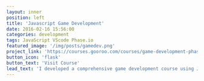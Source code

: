 ```yaml
---
layout: inner
position: left
title: 'Javascript Game Development'
date: 2016-02-16 15:56:00
categories: development
tags: JavaScript VScode Phase.io
featured_image: '/img/posts/gamedev.png'
project_link: 'https://courses.gooroo.com/courses/game-development-phaser-game/392'
button_icon: 'flask'
button_text: 'Visit Course'
lead_text: 'I developed a comprehensive game development course using JavaScript and Phaser.io that quickly became one of the most popular offerings on the Gooroo Course platform. The course covers popular games like Tic-Tac-Toe, various card games, Minesweeper, and Tetris and is designed to hone students logical thinking skills and reinforce core JavaScript concepts.'
---
```


